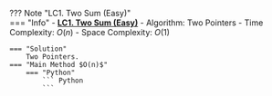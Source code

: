 ??? Note "LC1. Two Sum (Easy)"    
    === "Info"
        - **<a href="https://leetcode-cn.com/problems/two-sum/" target="_blank">LC1. Two Sum (Easy)</a>**
        - Algorithm: Two Pointers
        - Time Complexity: $O(n)$
        - Space Complexity: $O(1)$

    === "Solution"
        Two Pointers.
    === "Main Method $O(n)$"
        === "Python"
            ``` Python            
            ```